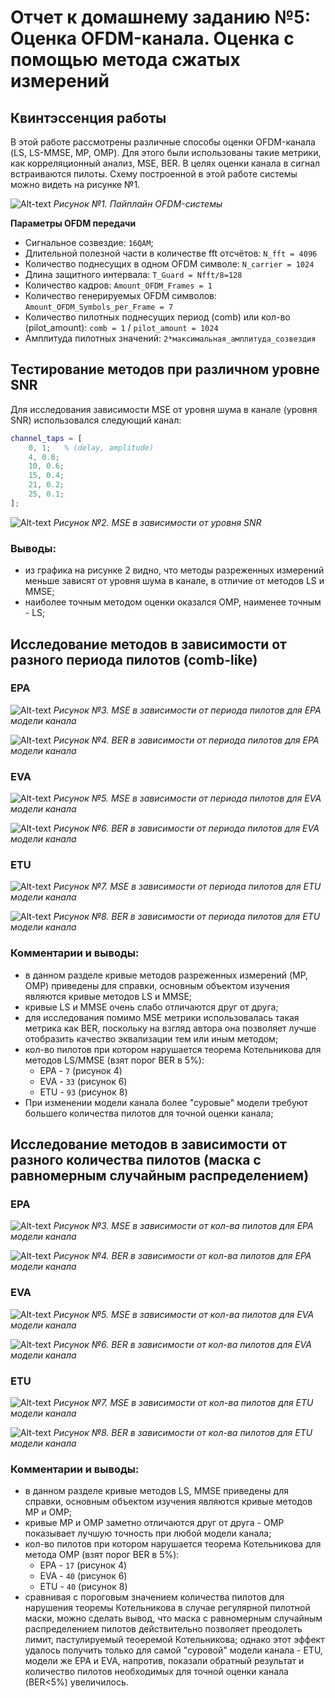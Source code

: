 # Отчет к домашнему заданию №5: Оценка OFDM-канала. Оценка с помощью метода сжатых измерений

## Квинтэссенция работы
 В этой работе рассмотрены различные способы оценки OFDM-канала (LS, LS-MMSE, MP, OMP). Для этого были использованы такие метрики, как корреляционный анализ, MSE, BER. В целях оценки канала в сигнал встраиваются пилоты. Схему построенной в этой работе системы можно видеть на рисунке №1.

![Alt-text](<graphs/task4.png>)
_Рисунок №1. Пайплайн OFDM-системы_

**Параметры OFDM передачи**
* Сигнальное созвездие: `16QAM`;
* Длительной полезной части в количестве fft отсчётов: `N_fft = 4096`
* Количество поднесущих в одном OFDM символе: `N_carrier = 1024`
* Длина защитного интервала: `T_Guard = Nfft/8=128`
* Количество кадров: `Amount_OFDM_Frames = 1`
* Количество генерируемых OFDM символов: `Amount_OFDM_Symbols_per_Frame = 7`
* Количество пилотных поднесущих  период (comb) или кол-во (pilot_amount):
 `comb = 1` / `pilot_amount = 1024`
* Амплитуда пилотных значений:
`2*максимальная_амплитуда_созвездия`

## Тестирование методов при различном уровне SNR
Для исследования зависимости MSE от уровня шума в канале (уровня SNR) использовался следующий канал:
```matlab
channel_taps = [
    0, 1;   % (delay, amplitude)
    4, 0.8;
    10, 0.6;
    15, 0.4;
    21, 0.2;
    25, 0.1;
];
```

![Alt-text](<graphs/mse(snr), comb1.png>)
_Рисунок №2. MSE в зависимости от уровня SNR_

### Выводы:
* из графика на рисунке 2 видно, что методы разреженных измерений меньше зависят от уровня шума в канале, в отличие от методов LS и MMSE;
* наиболее точным методом оценки оказался OMP, наименее точным - LS;

## Исследование методов в зависимости от разного периода пилотов (comb-like)

### EPA
![Alt-text](<graphs/MSE_comb_EPA.png>)
_Рисунок №3. MSE в зависимости от периода пилотов для EPA модели канала_

![Alt-text](<graphs/BER_comb_EPA.png>)
_Рисунок №4. BER в зависимости от периода пилотов для EPA модели канала_

### EVA
![Alt-text](<graphs/MSE_comb_EVA.png>)
_Рисунок №5. MSE в зависимости от периода пилотов для EVA модели канала_

![Alt-text](<graphs/BER_comb_EVA.png>)
_Рисунок №6. BER в зависимости от периода пилотов для EVA модели канала_

### ETU
![Alt-text](<graphs/MSE_comb_ETU.png>)
_Рисунок №7. MSE в зависимости от периода пилотов для ETU модели канала_

![Alt-text](<graphs/BER_comb_ETU.png>)
_Рисунок №8. BER в зависимости от периода пилотов для ETU модели канала_

### Комментарии и выводы:
* в данном разделе кривые методов разреженных измерений (MP, OMP) приведены для справки, основным объектом изучения являются кривые методов LS и MMSE;
* кривые LS и MMSE очень слабо отличаются друг от друга;
* для исследования помимо MSE метрики использовалась такая метрика как BER, поскольку на взгляд автора она позволяет лучше отобразить качество эквализации тем или иным методом;
* кол-во пилотов при котором нарушается теорема Котельникова для методов LS/MMSE (взят порог BER в 5%): 
  * EPA - `7` (рисунок 4)
  * EVA - `33` (рисунок 6)
  * ETU - `93` (рисунок 8)
* При изменении модели канала более "суровые" модели требуют большего количества пилотов для точной оценки канала;

## Исследование методов в зависимости от разного количества пилотов (маска с равномерным случайным распределением)
### EPA
![Alt-text](<graphs/MSE_rand_EPA.png>)
_Рисунок №3. MSE в зависимости от кол-ва пилотов для EPA модели канала_

![Alt-text](<graphs/BER_rand_EPA.png>)
_Рисунок №4. BER в зависимости от кол-ва пилотов для EPA модели канала_

### EVA
![Alt-text](<graphs/MSE_rand_EVA.png>)
_Рисунок №5. MSE в зависимости от кол-ва пилотов для EVA модели канала_

![Alt-text](<graphs/BER_rand_EVA.png>)
_Рисунок №6. BER в зависимости от кол-ва пилотов для EVA модели канала_

### ETU
![Alt-text](<graphs/MSE_rand_ETU.png>)
_Рисунок №7. MSE в зависимости от кол-ва пилотов для ETU модели канала_

![Alt-text](<graphs/BER_rand_ETU.png>)
_Рисунок №8. BER в зависимости от кол-ва пилотов для ETU модели канала_

### Комментарии и выводы:
* в данном разделе кривые методов LS, MMSE приведены для справки, основным объектом изучения являются кривые методов MP и OMP;
* кривые MP и OMP заметно отличаются друг от друга - OMP показывает лучшую точность при любой модели канала;
* кол-во пилотов при котором нарушается теорема Котельникова для метода OMP (взят порог BER в 5%): 
  * EPA - `17` (рисунок 4)
  * EVA - `40` (рисунок 6)
  * ETU - `40` (рисунок 8)
* сравнивая с пороговым значением количества пилотов для нарушения теоремы Котельникова в случае регулярной пилотной маски, можно сделать вывод, что маска с равномерным случайным распределением пилотов действительно позволяет преодолеть лимит, пастулируемый теоеремой Котельникова; однако этот эффект удалось получить только для самой "суровой" модели канала - ETU, модели же EPA и EVA, напротив, показали обратный результат и количество пилотов необходимых для точной оценки канала (BER<5%) увеличилось.